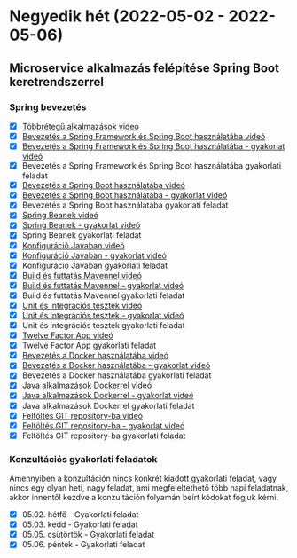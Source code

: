 # Negyedik hét (2022-05-02 - 2022-05-06)

## Microservice alkalmazás felépítése Spring Boot keretrendszerrel

### Spring bevezetés

* [X] [Többrétegű alkalmazások videó](https://e-learning.training360.com/courses/take/architect/lessons/18118857-tobbretegu-alkalmazasok)
* [X] [Bevezetés a Spring Framework és Spring Boot használatába videó](https://e-learning.training360.com/courses/take/java-spring-boot-microservices/lessons/20546697-bevezetes-a-spring-framework-es-spring-boot-hasznalataba)
* [X] [Bevezetés a Spring Framework és Spring Boot használatába - gyakorlat videó](https://e-learning.training360.com/courses/take/java-spring-boot-microservices/lessons/23268311-bevezetes-a-spring-framework-es-spring-boot-hasznalataba-gyakorlat)
* [X] Bevezetés a Spring Framework és Spring Boot használatába gyakorlati feladat
* [X] [Bevezetés a Spring Boot használatába videó](https://e-learning.training360.com/courses/take/java-spring-boot-microservices/lessons/20546620-bevezetes-a-spring-boot-hasznalataba)
* [X] [Bevezetés a Spring Boot használatába - gyakorlat videó](https://e-learning.training360.com/courses/take/java-spring-boot-microservices/lessons/23268335-bevezetes-a-spring-boot-hasznalataba-gyakorlat)
* [X] Bevezetés a Spring Boot használatába gyakorlati feladat
* [X] [Spring Beanek videó](https://e-learning.training360.com/courses/take/java-spring-boot-microservices/lessons/20546692-spring-beanek)
* [X] [Spring Beanek - gyakorlat videó](https://e-learning.training360.com/courses/take/java-spring-boot-microservices/lessons/23268381-spring-beanek-gyakorlat)  
* [X] Spring Beanek gyakorlati feladat
* [X] [Konfiguráció Javaban videó](https://e-learning.training360.com/courses/take/java-spring-boot-microservices/lessons/20547048-konfiguracio-javaban)
* [X] [Konfiguráció Javaban - gyakorlat videó](https://e-learning.training360.com/courses/take/java-spring-boot-microservices/lessons/23268408-konfiguracio-javaban-gyakorlat)  
* [X] Konfiguráció Javaban gyakorlati feladat
* [X] [Build és futtatás Mavennel videó](https://e-learning.training360.com/courses/take/java-spring-boot-microservices/lessons/20547014-build-es-futtatas-mavennel)
* [X] [Build és futtatás Mavennel - gyakorlat videó](https://e-learning.training360.com/courses/take/java-spring-boot-microservices/lessons/23268708-build-es-futtatas-mavennel-gyakorlat)
* [X] Build és futtatás Mavennel gyakorlati feladat
* [X] [Unit és integrációs tesztek videó](https://e-learning.training360.com/courses/take/java-spring-boot-microservices/lessons/20547634-unit-es-integracios-tesztek)
* [X] [Unit és integrációs tesztek - gyakorlat videó](https://e-learning.training360.com/courses/take/java-spring-boot-microservices/lessons/23268760-unit-es-integracios-tesztek-gyakorlat)
* [X] Unit és integrációs tesztek gyakorlati feladat
* [X] [Twelve Factor App videó](https://e-learning.training360.com/courses/take/java-spring-boot-microservices/lessons/20547698-twelve-factor-app)
* [X] Twelve Factor App gyakorlati feladat
* [X] [Bevezetés a Docker használatába videó](https://e-learning.training360.com/courses/take/java-spring-boot-microservices/lessons/20548359-bevezetes-a-docker-hasznalataba)
* [X] [Bevezetés a Docker használatába - gyakorlat videó](https://e-learning.training360.com/courses/take/java-spring-boot-microservices/lessons/23268810-bevezetes-a-docker-hasznalataba-gyakorlat)
* [X] Bevezetés a Docker használatába gyakorlati feladat
* [X] [Java alkalmazások Dockerrel videó](https://e-learning.training360.com/courses/take/java-spring-boot-microservices/lessons/20548219-java-alkalmazasok-dockerrel)
* [X] [Java alkalmazások Dockerrel - gyakorlat videó](https://e-learning.training360.com/courses/take/java-spring-boot-microservices/lessons/23268824-java-alkalmazasok-dockerrel-gyakorlat)
* [X] Java alkalmazások Dockerrel gyakorlati feladat
* [X] [Feltöltés GIT repository-ba videó](https://e-learning.training360.com/courses/take/java-spring-boot-microservices/lessons/20548208-feltoltes-git-repository-ba)
* [X] [Feltöltés GIT repository-ba - gyakorlat videó](https://e-learning.training360.com/courses/take/java-spring-boot-microservices/lessons/23268848-feltoltes-git-repository-ba-gyakorlat)
* [X] Feltöltés GIT repository-ba gyakorlati feladat

### Konzultációs gyakorlati feladatok

Amennyiben a konzultáción nincs konkrét kiadott gyakorlati feladat, vagy nincs egy olyan heti, nagy feladat, ami
megfeleltethető több napi feladatnak, akkor innentől kezdve a konzultáción folyamán beírt kódokat fogjuk kérni.

* [X] 05.02. hétfő - Gyakorlati feladat
* [X] 05.03. kedd - Gyakorlati feladat
* [X] 05.05. csütörtök - Gyakorlati feladat
* [X] 05.06. péntek - Gyakorlati feladat